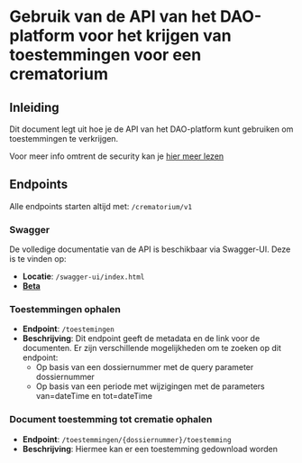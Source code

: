 # Gebruik van de API van het DAO-platform voor het krijgen van toestemmingen voor een crematorium

## Inleiding

Dit document legt uit hoe je de API van het DAO-platform kunt gebruiken om toestemmingen te verkrijgen.

Voor meer info omtrent de security kan je [hier meer lezen](../../../algemeen/security/README.md)

## Endpoints

Alle endpoints starten altijd met: `/crematorium/v1`

### Swagger
De volledige documentatie van de API is beschikbaar via Swagger-UI. Deze is te vinden op:
- **Locatie**: `/swagger-ui/index.html`
- [**Beta**](https://elys.api.beta-athumi.eu/swagger-ui/index.html?urls.primaryName=Crematorium)

### Toestemmingen ophalen
- **Endpoint**: `/toestemingen`
- **Beschrijving**: Dit endpoint geeft de metadata en de link voor de documenten. Er zijn verschillende mogelijkheden om te zoeken op dit endpoint:
  - Op basis van een dossiernummer met de query parameter dossiernummer
  - Op basis van een periode met wijzigingen met de parameters van=dateTime en tot=dateTime 

### Document toestemming tot crematie ophalen
- **Endpoint**: `/toestemmingen/{dossiernummer}/toestemming`
- **Beschrijving**: Hiermee kan er een toestemming gedownload worden 


